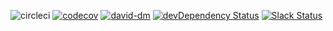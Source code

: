 ![circleci](https://img.shields.io/circleci/project/happybai/ghost-go/develop.svg)
[![codecov](https://img.shields.io/codecov/c/github/happybai/ghost-go/develop.svg)](https://codecov.io/gh/happybai/ghost-go)
[![david-dm](https://david-dm.org/happybai/ghost-go.svg)](https://david-dm.org/happybai/ghost-go)
[![devDependency Status](https://david-dm.org/happybai/ghost-go/dev-status.svg)](https://david-dm.org/happybai/ghost-go#info=devDependencies)
[![Slack Status](https://ghost-go-slackin.herokuapp.com/badge.svg)](https://ghost-go-slackin.herokuapp.com)
